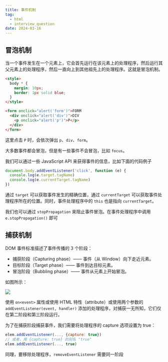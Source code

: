 ```yaml
---
title: 事件机制
tag:
  - html
  - interview_question
date: 2024-03-16
---
```


## 冒泡机制

当一个事件发生在一个元素上，它会首先运行在该元素上的处理程序，然后运行其父元素上的处理程序，然后一直向上到其他祖先上的处理程序。这就是冒泡机制。

```html
<style>
  body * {
    margin: 10px;
    border: 1px solid blue;
  }
</style>

<form onclick="alert('form')">FORM
  <div onclick="alert('div')">DIV
    <p onclick="alert('p')">P</p>
  </div>
</form>
```

这里点击 `P` 时，会依次弹出 `p`、`div`、`form`。

大多数事件都会冒泡，但是有一些事件不会冒泡，比如 `focus`。

我们可以通过一些 JavaScript API 来获得事件的信息，比如下面的代码例子

```javascript
document.body.addEventListener('click', function (e) {
  console.log(e.target.tagName)
  console.log(e.currentTarget.tagName)
})
```

通过 `target` 可以获取事件发生的精确位置，通过 `currentTarget` 可以获取事件处理程序所在的位置。同时，事件处理程序中的 `this` 也是指向 `currentTarget`。

我们也可以通过 `stopPropagation` 来阻止事件冒泡。在事件处理程序中调用 `e.stopPropagation()` 即可

## 捕获机制

DOM 事件标准描述了事件传播的 3 个阶段：

- 捕获阶段（Capturing phase）—— 事件（从 Window）向下走近元素。
- 目标阶段（Target phase）—— 事件到达目标元素。
- 冒泡阶段（Bubbling phase）—— 事件从元素上开始冒泡。

如图所示：

<img width='' src='https://raw.githubusercontent.com/shellRaining/img/main/2403/event_handle.png'>

使用 `on<event>` 属性或使用 HTML 特性（attribute）或使用两个参数的 `addEventListener(event, handler)` 添加的处理程序，对捕获一无所知，它们仅在第二阶段和第三阶段运行。

为了在捕获阶段捕获事件，我们需要将处理程序的 capture 选项设置为 true：

```javascript
elem.addEventListener(..., {capture: true})
// 或者，用 {capture: true} 的别名 "true"
elem.addEventListener(..., true)
```

同理，要移除处理程序，`removeEventListener` 需要同一阶段

